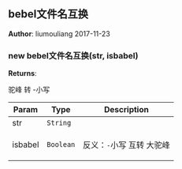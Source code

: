 ## bebel文件名互换
**Author**: liumouliang 2017-11-23  
### new bebel文件名互换(str, isbabel)
**Returns**: <p>驼峰 转 -小写</p>  

| Param | Type | Description |
| --- | --- | --- |
| str | <code>String</code> |  |
| isbabel | <code>Boolean</code> | <p>反义：<code>-</code>小写 互转 大驼峰</p> |

